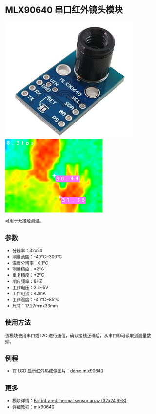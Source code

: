 MLX90640 串口红外镜头模块
=====

<img src="./../../../assets/hardware/other/mlx90640_hot_map3.jpg">
<img src="../../../assets/hardware/other/k210_mlx90640_hot_map2.jpg">

可用于无接触测温。

## 参数

* 分辨率：32x24
* 测量范围：-40°C~300°C
* 温度分辨率：0.1°C
* 测量精度：±2°C
* 重复精度：±2°C
* 响应频率：8HZ
* 工作电压：3.3~5V
* 工作电流：42mA
* 工作温度：-40°C~85°C
* 尺寸：17.27mmx33mm

## 使用方法

该模块使用串口或 I2C 进行通信，确认接线正确后，从串口即可读取到测量数据。

## 例程

* 在 LCD 显示红外热成像图片：[demo mlx90640](https://github.com/sipeed/MaixPy_scripts/tree/master/modules/others/mlx90640)

## 更多

* 模块详情：[Far infrared thermal sensor array (32x24 RES)](https://www.melexis.com/en/product/MLX90640/Far-Infrared-Thermal-Sensor-Array)
* 详细教程：[mlx90640](https://neucrack.com/p/189)